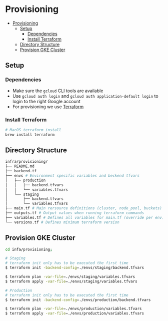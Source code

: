 # Provisioning

- [Provisioning](#provisioning)
  - [Setup](#setup)
    - [Dependencies](#dependencies)
    - [Install Terraform](#install-terraform)
  - [Directory Structure](#directory-structure)
  - [Provision GKE Cluster](#provision-gke-cluster)

## Setup

### Dependencies

- Make sure the `gcloud` CLI tools are available
- Use `gcloud auth login` and `gcloud auth application-default login` to login to the right Google account
- For provisioning we use [Terraform](https://www.terraform.io/)

### Install Terraform

```bash
# MacOS terraform install
brew install terraform
```

## Directory Structure

```bash
infra/provisioning/
├── README.md
├── backend.tf
├── envs # Environment specific variables and beckend tfvars
│   ├── production
│   │   ├── backend.tfvars
│   │   └── variables.tfvars
│   └── staging
│       ├── backend.tfvars
│       └── variables.tfvars
├── main.tf # Main rersource definitions (cluster, node_pool, buckets)
├── outputs.tf # Output values when running terraform commands
├── variables.tf # Defines all variables for main.tf (override per env)
└── versions.tf # Defines minimum terraform version
```

## Provision GKE Cluster

```bash
cd infa/provisioning;

# Staging
# terraform init only has to be executed the first time
$ terraform init -backend-config=./envs/staging/backend.tfvars

$ terraform plan -var-file=./envs/staging/variables.tfvars
$ terraform apply -var-file=./envs/staging/variables.tfvars

# Production
# terraform init only has to be executed the first time
$ terraform init -backend-config=./envs/production/backend.tfvars

$ terraform plan -var-file=./envs/production/variables.tfvars
$ terraform apply -var-file=./envs/production/variables.tfvars
```
